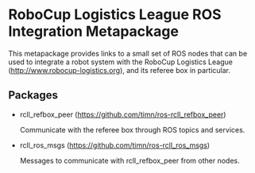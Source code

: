 # RoboCup Logistics League ROS Integration Metapackage

This metapackage provides links to a small set of ROS nodes that can be
used to integrate a robot system with the RoboCup Logistics League
(http://www.robocup-logistics.org), and its referee box in particular.

## Packages

* rcll_refbox_peer (https://github.com/timn/ros-rcll_refbox_peer)

  Communicate with the referee box through ROS topics and services.

* rcll_ros_msgs (https://github.com/timn/ros-rcll_ros_msgs)

  Messages to communicate with rcll_refbox_peer from other nodes.
